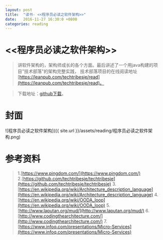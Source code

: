 ```yaml
---
layout: post
title:  "读书- <<程序员必读之软件架构>>"
date:   2016-11-27 16:30:0 +0800
categories: reading
---
```


# <<程序员必读之软件架构>>    
>讲软件架构的，架构师成长的各个方面。最后讲述了一个用java构建的项目"技术部落"的架构完整实践，
技术部落项目的在线阅读地址 [https://leanpub.com/techtribesje/read](https://leanpub.com/techtribesje/read)。  

>下载地址：[github下载](https://github.com/robertzhai/ebooks/blob/master/Architecture/%E7%A8%8B%E5%BA%8F%E5%91%98%E5%BF%85%E8%AF%BB%E4%B9%8B%E8%BD%AF%E4%BB%B6%E6%9E%B6%E6%9E%84.epub)。
 
# 封面
![程序员必读之软件架构]({{ site.url }}/assets/reading/程序员必读之软件架构.png)

# 参考资料  
>1.[https://www.pingdom.com/](https://www.pingdom.com/)  
>2.[https://github.com/techtribesje/techtribesje](https://github.com/techtribesje/techtribesje)
>3.[https://en.wikipedia.org/wiki/Architecture_description_language](https://en.wikipedia.org/wiki/Architecture_description_language)
>4.[https://en.wikipedia.org/wiki/OODA_loop](https://en.wikipedia.org/wiki/OODA_loop)
>5.[http://www.laputan.org/mud/](http://www.laputan.org/mud/)
>6.[http://www.codingthearchitecture.com/](http://www.codingthearchitecture.com/)
>7.[https://www.infoq.com/presentations/Micro-Services](https://www.infoq.com/presentations/Micro-Services)
